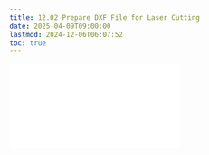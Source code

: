 ```yaml
---
title: 12.02 Prepare DXF File for Laser Cutting
date: 2025-04-09T09:00:00
lastmod: 2024-12-06T06:07:52
toc: true
---
```


![Link to included file content](../../../../digital-fabrication/laser-cutting/prepare-dxf-file-for-laser-cutting.md)
